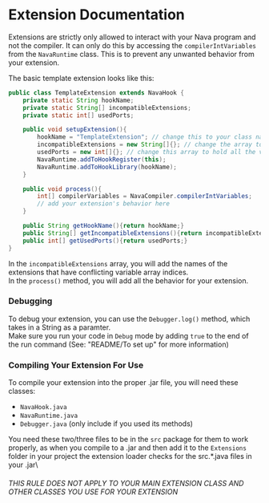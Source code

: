 # Extension Documentation

Extensions are strictly only allowed to interact with your Nava program and not the compiler. It can only do this by accessing the `compilerIntVariables` from the `NavaRuntime` class. This is to prevent any unwanted behavior from your extension.

The basic template extension looks like this:
```java
public class TemplateExtension extends NavaHook {
    private static String hookName;
    private static String[] incompatibleExtensions;
    private static int[] usedPorts;

    public void setupExtension(){
        hookName = "TemplateExtension"; // change this to your class name
        incompatibleExtensions = new String[]{}; // change the array to hold the extensions that would conflict with yours
        usedPorts = new int[]{}; // change this array to hold all the variable numbers that your program checks
        NavaRuntime.addToHookRegister(this);
        NavaRuntime.addToHookLibrary(hookName);
    }

    public void process(){
        int[] compilerVariables = NavaCompiler.compilerIntVariables;
        // add your extension's behavior here
    }

    public String getHookName(){return hookName;}
    public String[] getIncompatibleExtensions(){return incompatibleExtensions;}
    public int[] getUsedPorts(){return usedPorts;}
}
```
In the `incompatibleExtensions` array, you will add the names of the extensions that have conflicting variable array indices.\
In the `process()` method, you will add all the behavior for your extension.

### Debugging
To debug your extension, you can use the `Debugger.log()` method, which takes in a String as a paramter.\
Make sure you run your code in `Debug` mode by adding `true` to the end of the run command (See: "README/To set up" for more information)

### Compiling Your Extension For Use
To compile your extension into the proper .jar file, you will need these classes:
- `NavaHook.java`
- `NavaRuntime.java`
- `Debugger.java` (only include if you used its methods)

You need these two/three files to be in the `src` package for them to work properly, as when you compile to a .jar and then add it to the `Extensions` folder in your project the extension loader checks for the src.*.java files in your .jar\
###### *THIS RULE DOES NOT APPLY TO YOUR MAIN EXTENSION CLASS AND OTHER CLASSES YOU USE FOR YOUR EXTENSION*